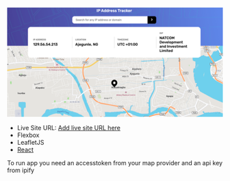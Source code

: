 ![](./src/images/screenshot.png)

- Live Site URL: [Add live site URL here](https://your-live-site-url.com)
- Flexbox
- LeafletJS
- [React](https://reactjs.org/)

To run app you need an accesstoken from your map provider and an api key from ipify
